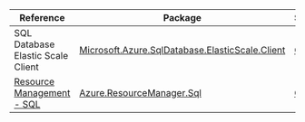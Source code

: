 | Reference | Package | Source |
|---|---|---|
|SQL Database Elastic Scale Client|[Microsoft.Azure.SqlDatabase.ElasticScale.Client](https://www.nuget.org/packages/Microsoft.Azure.SqlDatabase.ElasticScale.Client)|[Github](https://github.com/Azure/azure-sdk-for-net)|
|[Resource Management - SQL](resourcemanager.sql-readme.md)|[Azure.ResourceManager.Sql](https://www.nuget.org/packages/Azure.ResourceManager.Sql)|[Github](https://github.com/Azure/azure-sdk-for-net/blob/main/sdk/sqlmanagement/Azure.ResourceManager.Sql)|
